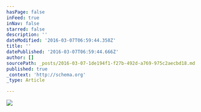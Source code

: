 ```yaml
---
hasPage: false
inFeed: true
inNav: false
starred: false
description: ''
dateModified: '2016-03-07T06:59:44.358Z'
title: ''
datePublished: '2016-03-07T06:59:44.666Z'
author: []
sourcePath: _posts/2016-03-07-1de194f1-f27b-492d-a769-975c2aecbd18.md
published: true
_context: 'http://schema.org'
_type: Article

---
```

![](https://the-grid-user-content.s3-us-west-2.amazonaws.com/1ddcdfa2-d967-4508-a72b-c34c096b3d3e.jpg)